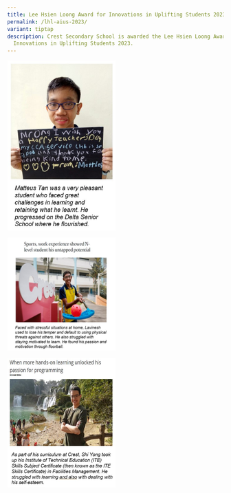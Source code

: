 ```yaml
---
title: Lee Hsien Loong Award for Innovations in Uplifting Students 2023
permalink: /lhl-aius-2023/
variant: tiptap
description: Crest Secondary School is awarded the Lee Hsien Loong Award for
  Innovations in Uplifting Students 2023.
---
```

<p></p>
<div class="isomer-image-wrapper">
<img style="width: 50%;" height="auto" width="100%" alt="" src="/images/lhl_end_1.jpg">
</div>
<p></p>
<div class="isomer-image-wrapper">
<img style="width: 50%;" height="auto" width="100%" alt="" src="/images/lhl_end_2.jpg">
</div>
<p></p>
<div class="isomer-image-wrapper">
<img style="width: 50%;" height="auto" width="100%" alt="" src="/images/lhl_end_3.jpg">
</div>
<p></p>